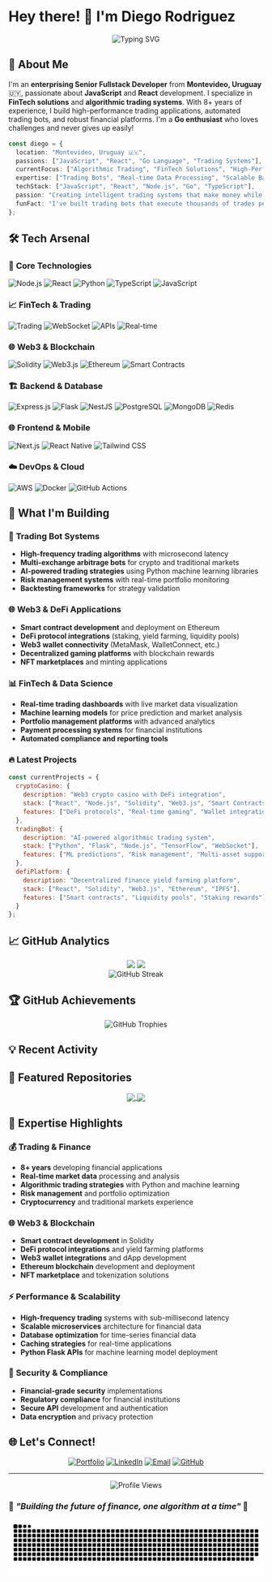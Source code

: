 # Hey there! 👋 I'm Diego Rodriguez

<div align="center">
  <img src="https://readme-typing-svg.demolab.com?font=Fira+Code&size=22&duration=3000&pause=1000&color=00D9FF&center=true&vCenter=true&width=700&lines=Senior+Fullstack+Developer;FinTech+%26+Trading+Systems+Expert;Building+Algorithmic+Trading+Solutions;Node.js+%26+React+Specialist" alt="Typing SVG" />
</div>

## 🚀 About Me

I'm an **enterprising Senior Fullstack Developer** from **Montevideo, Uruguay** 🇺🇾, passionate about **JavaScript** and **React** development. I specialize in **FinTech solutions** and **algorithmic trading systems**. With 8+ years of experience, I build high-performance trading applications, automated trading bots, and robust financial platforms. I'm a **Go enthusiast** who loves challenges and never gives up easily!

```typescript
const diego = {
  location: "Montevideo, Uruguay 🇺🇾",
  passions: ["JavaScript", "React", "Go Language", "Trading Systems"],
  currentFocus: ["Algorithmic Trading", "FinTech Solutions", "High-Performance Apps"],
  expertise: ["Trading Bots", "Real-time Data Processing", "Scalable Backends"],
  techStack: ["JavaScript", "React", "Node.js", "Go", "TypeScript"],
  passion: "Creating intelligent trading systems that make money while you sleep 💰",
  funFact: "I've built trading bots that execute thousands of trades per second!"
};
```

## 🛠️ Tech Arsenal

### 🔧 **Core Technologies**
![Node.js](https://img.shields.io/badge/Node.js-339933?style=for-the-badge&logo=nodedotjs&logoColor=white)
![React](https://img.shields.io/badge/React-20232A?style=for-the-badge&logo=react&logoColor=61DAFB)
![Python](https://img.shields.io/badge/Python-3776AB?style=for-the-badge&logo=python&logoColor=white)
![TypeScript](https://img.shields.io/badge/TypeScript-007ACC?style=for-the-badge&logo=typescript&logoColor=white)
![JavaScript](https://img.shields.io/badge/JavaScript-F7DF1E?style=for-the-badge&logo=javascript&logoColor=black)

### 📈 **FinTech & Trading**
![Trading](https://img.shields.io/badge/Algorithmic_Trading-FF6B6B?style=for-the-badge&logo=tradingview&logoColor=white)
![WebSocket](https://img.shields.io/badge/WebSocket-010101?style=for-the-badge&logo=socketdotio&logoColor=white)
![APIs](https://img.shields.io/badge/Financial_APIs-4CAF50?style=for-the-badge&logo=api&logoColor=white)
![Real-time](https://img.shields.io/badge/Real--time_Data-FF9800?style=for-the-badge&logo=databricks&logoColor=white)

### 🌐 **Web3 & Blockchain**
![Solidity](https://img.shields.io/badge/Solidity-363636?style=for-the-badge&logo=solidity&logoColor=white)
![Web3.js](https://img.shields.io/badge/Web3.js-F16822?style=for-the-badge&logo=web3dotjs&logoColor=white)
![Ethereum](https://img.shields.io/badge/Ethereum-3C3C3D?style=for-the-badge&logo=ethereum&logoColor=white)
![Smart Contracts](https://img.shields.io/badge/Smart_Contracts-FFD700?style=for-the-badge&logo=blockchain&logoColor=black)

### 🏗️ **Backend & Database**
![Express.js](https://img.shields.io/badge/Express.js-000000?style=for-the-badge&logo=express&logoColor=white)
![Flask](https://img.shields.io/badge/Flask-000000?style=for-the-badge&logo=flask&logoColor=white)
![NestJS](https://img.shields.io/badge/NestJS-E0234E?style=for-the-badge&logo=nestjs&logoColor=white)
![PostgreSQL](https://img.shields.io/badge/PostgreSQL-316192?style=for-the-badge&logo=postgresql&logoColor=white)
![MongoDB](https://img.shields.io/badge/MongoDB-4EA94B?style=for-the-badge&logo=mongodb&logoColor=white)
![Redis](https://img.shields.io/badge/Redis-DC382D?style=for-the-badge&logo=redis&logoColor=white)

### 🌐 **Frontend & Mobile**
![Next.js](https://img.shields.io/badge/Next.js-000000?style=for-the-badge&logo=nextdotjs&logoColor=white)
![React Native](https://img.shields.io/badge/React_Native-20232A?style=for-the-badge&logo=react&logoColor=61DAFB)
![Tailwind CSS](https://img.shields.io/badge/Tailwind_CSS-38B2AC?style=for-the-badge&logo=tailwind-css&logoColor=white)

### ☁️ **DevOps & Cloud**
![AWS](https://img.shields.io/badge/Amazon_AWS-FF9900?style=for-the-badge&logo=amazonaws&logoColor=white)
![Docker](https://img.shields.io/badge/Docker-2CA5E0?style=for-the-badge&logo=docker&logoColor=white)
![GitHub Actions](https://img.shields.io/badge/GitHub_Actions-2088FF?style=for-the-badge&logo=github-actions&logoColor=white)

## 💼 What I'm Building

### 🤖 **Trading Bot Systems**
- **High-frequency trading algorithms** with microsecond latency
- **Multi-exchange arbitrage bots** for crypto and traditional markets
- **AI-powered trading strategies** using Python machine learning libraries
- **Risk management systems** with real-time portfolio monitoring
- **Backtesting frameworks** for strategy validation

### 🌐 **Web3 & DeFi Applications**
- **Smart contract development** and deployment on Ethereum
- **DeFi protocol integrations** (staking, yield farming, liquidity pools)
- **Web3 wallet connectivity** (MetaMask, WalletConnect, etc.)
- **Decentralized gaming platforms** with blockchain rewards
- **NFT marketplaces** and minting applications

### 📊 **FinTech & Data Science**
- **Real-time trading dashboards** with live market data visualization
- **Machine learning models** for price prediction and market analysis
- **Portfolio management platforms** with advanced analytics
- **Payment processing systems** for financial institutions
- **Automated compliance and reporting tools**

### 🔥 **Latest Projects**
```javascript
const currentProjects = {
  cryptoCasino: {
    description: "Web3 crypto casino with DeFi integration",
    stack: ["React", "Node.js", "Solidity", "Web3.js", "Smart Contracts"],
    features: ["DeFi protocols", "Real-time gaming", "Wallet integration"]
  },
  tradingBot: {
    description: "AI-powered algorithmic trading system",
    stack: ["Python", "Flask", "Node.js", "TensorFlow", "WebSocket"],
    features: ["ML predictions", "Risk management", "Multi-asset support"]
  },
  defiPlatform: {
    description: "Decentralized finance yield farming platform",
    stack: ["React", "Solidity", "Web3.js", "Ethereum", "IPFS"],
    features: ["Smart contracts", "Liquidity pools", "Staking rewards"]
  }
};
```

## 📈 GitHub Analytics

<div align="center">
  <img height="180em" src="https://github-readme-stats.vercel.app/api?username=DiegoRodriguez93&show_icons=true&theme=radical&include_all_commits=true&count_private=true"/>
  <img height="180em" src="https://github-readme-stats.vercel.app/api/top-langs/?username=DiegoRodriguez93&layout=compact&theme=radical&langs_count=8"/>
</div>

<div align="center">
  <img src="https://github-readme-streak-stats.herokuapp.com/?user=DiegoRodriguez93&theme=radical" alt="GitHub Streak" />
</div>

## 🏆 GitHub Achievements

<div align="center">
  <img src="https://github-profile-trophy.vercel.app/?username=DiegoRodriguez93&theme=radical&row=1&column=7" alt="GitHub Trophies" />
</div>

## 💡 Recent Activity

<!--START_SECTION:activity-->
<!--END_SECTION:activity-->

## 🚀 Featured Repositories

<div align="center">
  <a href="https://github.com/DiegoRodriguez93/trading-bot">
    <img align="center" src="https://github-readme-stats.vercel.app/api/pin/?username=DiegoRodriguez93&repo=trading-bot&theme=radical" />
  </a>
  <a href="https://github.com/DiegoRodriguez93/fintech-dashboard">
    <img align="center" src="https://github-readme-stats.vercel.app/api/pin/?username=DiegoRodriguez93&repo=fintech-dashboard&theme=radical" />
  </a>
</div>

## 🎯 Expertise Highlights

### 💰 **Trading & Finance**
- **8+ years** developing financial applications
- **Real-time market data** processing and analysis
- **Algorithmic trading strategies** with Python and machine learning
- **Risk management** and portfolio optimization
- **Cryptocurrency** and traditional markets experience

### 🌐 **Web3 & Blockchain**
- **Smart contract development** in Solidity
- **DeFi protocol integrations** and yield farming platforms
- **Web3 wallet integrations** and dApp development
- **Ethereum blockchain** development and deployment
- **NFT marketplace** and tokenization solutions

### ⚡ **Performance & Scalability**
- **High-frequency trading** systems with sub-millisecond latency
- **Scalable microservices** architecture for financial data
- **Database optimization** for time-series financial data
- **Caching strategies** for real-time applications
- **Python Flask APIs** for machine learning model deployment

### 🔐 **Security & Compliance**
- **Financial-grade security** implementations
- **Regulatory compliance** for financial institutions
- **Secure API** development and authentication
- **Data encryption** and privacy protection

## 🌐 Let's Connect!

<div align="center">
  
[![Portfolio](https://img.shields.io/badge/Portfolio-FF5722?style=for-the-badge&logo=google-chrome&logoColor=white)](https://diego-rodriguez.work/)
[![LinkedIn](https://img.shields.io/badge/LinkedIn-0077B5?style=for-the-badge&logo=linkedin&logoColor=white)](https://linkedin.com/in/diego-rodriguez-paiva)
[![Email](https://img.shields.io/badge/Email-D14836?style=for-the-badge&logo=gmail&logoColor=white)](mailto:diegorodriguez93@hotmail.com)
[![GitHub](https://img.shields.io/badge/GitHub-100000?style=for-the-badge&logo=github&logoColor=white)](https://github.com/DiegoRodriguez93)

</div>

---

<div align="center">
  <img src="https://komarev.com/ghpvc/?username=DiegoRodriguez93&color=blueviolet&style=for-the-badge" alt="Profile Views" />
</div>

### 💭 *"Building the future of finance, one algorithm at a time"* 🚀

<div align="center">
  <img src="https://raw.githubusercontent.com/Platane/snk/output/github-contribution-grid-snake.svg" alt="Snake animation" />
</div>
